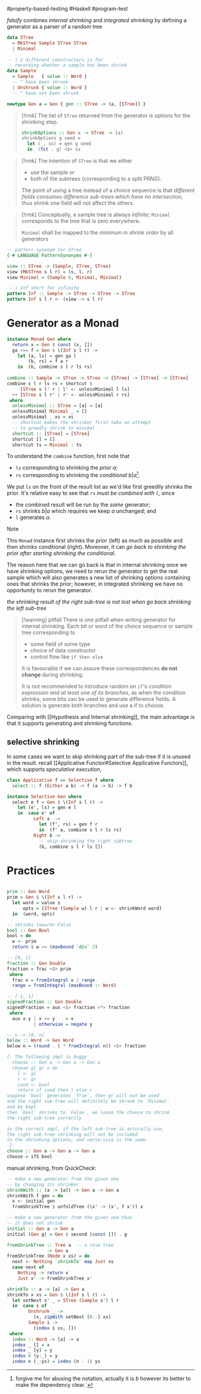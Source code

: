 #property-based-testing  #Haskell #program-test 


_falsify_ combines _internal shrinking_ and _integrated shrinking_ by defining a generator as a parser of a random tree

```haskell
data STree 
  = MkSTree Sample STree STree
  | Minimal
  
-- | 2 different constructors is for
-- recording whether a sample has been shrunk
data Sample 
  = Sample   { value :: Word }
  -- ^ have been shrunk
  | Unshrunk { value :: Word }
  -- ^ have not been shrunk

newtype Gen a = Gen { gen :: STree -> (a, [STree]) }
```

>[!rmk]
>The list of `STree` returned from the generator is options for the shrinking step.
>
>``` haskell
> shrinkOptions :: Gen a -> STree -> [a]
> shrinkOptions g seed = 
>   let (_, ss) = gen g seed
>   in  (fst . g) <$> ss
>```

>[!rmk]
>The intention of `STree` is that we either
>- use the sample or 
>- both of the subtrees (corresponding to a split PRNG).
>
> The point of using a tree instead of a choice sequence is that
> _different fields consumes difference sub-trees which have no intersection_, thus shrink one field will not affect the others.  

>[!rmk]
> Conceptually, a sample tree is always _infinite_; `Minimal` corresponds to the tree that is zero everywhere.
> 
> `Minimal` shall be mapped to the _minimum in shrink order_ by all generators 

```haskell
-- pattern synonym for STree
{-# LANGUAGE PatternSynonyms #-}

view :: STree -> (Sample, STree, STree)
view (MkSTree s l r) = (s, l, r)
view Minimal = (Sample 0, Minimal, Minimal)

-- | Inf short for infinite
pattern Inf :: Sample -> STree -> STree -> STree
pattern Inf s l r <- (view -> s l r)
```

# Generator as a Monad

```haskell
instance Monad Gen where
  return x = Gen $ const (x, [])
  ga >>= f = Gen $ \(Inf s l r) -> 
    let (a, ls) = gen ga l
        (b, rs) = f a r
    in  (b, combine s l r ls rs)
  
combine :: Sample -> STree -> STree -> [STree] -> [STree] -> [STree]
combine s l r ls rs = shortcut $ 
     [STree s l' r | l' <- unlessMinimal l ls] 
  ++ [STree s l r' | r' <- unlessMinimal r rs] 
 where 
  unlessMinimal :: STree → [a] → [a] 
  unlessMinimal Minimal _ = [] 
  unlessMinimal _ xs = xs 
  -- shortcut makes the shrinker first take an attempt
  -- to greedly shrink to minimal 
  shortcut :: [STree] → [STree] 
  shortcut [] = [] 
  shortcut ts = Minimal : ts
```

To understand the `combine` function, first note that 
- `ls` corresponding to shrinking the _prior_ $a$;
- `rs` corresponding to shrinking the _conditional_ $b|a$[^1].

We put `ls` on the front of the result list as we'd like first greedily shrinks the prior. It's relative easy to see that _`rs` must be combined with `l`_, since
- the combined result will be run by the _same_ generator;
- `rs` shrinks $b|a$ which requires we keep $a$ unchanged; and 
- `l` generates $a$.

[^1]: forgive me for abusing the notation, actually it is $b$ however its better to make the dependency clear.`

>[!note]
> This `Monad` instance first shrinks the prior (left) as much as possible and then shrinks conditional (right). Moreover, it can _go back to shrinking the prior after starting shrinking the conditional_.
>
> The reason here that we can go back is that in internal shrinking once we have shrinking options, we need to rerun the generator to get the real sample which will also generates a new list of shrinking options containing ones that shrinks the prior; however, in integrated shrinking we have no opportunity to rerun the generator.
>
> _the shrinking result of the right sub-tree is not lost when go back shrinking the left sub-tree_

>[!warning] pitfall
> There is one pitfall when writing generator for internal shrinking. Each bit or word of the choice sequence or sample tree corresponding to 
> - some field of some type
> - choice of data constructor
> - control flow like `if then else`
>
> It is favourable if we can assure these correspondences **do not change** during shrinking. 
>
> It is not recommended to introduce random on `if`'s _condition expression and at least one of its branches_, as when the condition shrinks, some bits can be used to generate difference fields. A solution is generate both branches and use a if to choose. 

Comparing with [[Hypothesis and Internal shrinking]], the main advantage is that it supports generating and shrinking functions.

## selective shrinking

In some cases we want to skip shrinking part of the sub-tree if it is unused in the result. recall [[Applicative Functor#Selective Applicative Functors]], which supports _speculative execution_,

```haskell
class Applicative f => Selective f where
  select :: f (Either a b) -> f (a -> b) -> f b

instance Selective Gen where
  select e f = Gen $ \(Inf s l r) -> 
    let (e', ls) = gen e l
    in  case e' of 
          Left a  -> 
            let (f', rs) = gen f r
            in  (f' a, combine s l r ls rs)       
          Right b -> 
            -- skip shrinking the right subtree
            (b, combine s l r ls []) 
```

# Practices

```haskell

prim :: Gen Word
prim = Gen $ \(Inf s l r) -> 
  let word = value s 
      opts = [STree (Sample w) l r | w <- shrinkWord word]
  in  (word, opts)

-- shrinks towards False
bool :: Gen Bool
bool = do 
  w <- prim
  return $ w >= (maxBound `div` 2) 

-- [0, 1]
fraction :: Gen Double
fraction = frac <$> prim
 where 
  frac x = fromIntegral x / range
  range = fromIntegral (maxBound :: Word)

-- [-1, 1]
signedFraction :: Gen Double
signedFraction = aux <$> fraction <*> fraction 
 where 
  aux x y | x <= y    = x
          | otherwise = negate y

-- n -> [0, n]
below :: Word -> Gen Word 
below n = (round . ( * fromIntegral n)) <$> fraction

{- The following impl is buggy 
  choose :: Gen a -> Gen a -> Gen a 
  choose gl gr = do 
    l <- gl
    r <- gr
    cond <- bool
    return if cond then l else r
suppose `bool` generates `True`, then gr will not be used
and the right sub-tree will definitely be shrank to `Minimal`
and be kept
then `bool` shrinks to `False`, we loose the chance to shrink
the right sub-tree correctly

in the correct impl, if the left sub-tree is acturally use,
the right sub-tree shrinking will not be included 
in the shrinking options, and verse-visa is the same.
-}
choose :: Gen a -> Gen a -> Gen a    
choose = ifS bool
```

manual shrinking, from QuickCheck:
```haskell
-- make a new generator from the given one 
-- by changing its shrinker
shrinkWith :: (a -> [a]) -> Gen a -> Gen a
shrinkWith f gen = do 
  x <- initial gen
  fromShrinkTree $ unfoldTree (\x' -> (x', f x')) x

-- make a new generator from the given one that
-- it does not shrink
initial :: Gen a -> Gen a
initial (Gen g) = Gen $ second (const []) . g 

fromShrinkTree :: Tree a  -- a rose tree
               -> Gen a
fromShrinkTree (Node x xs) = do 
  next <- Nothing `shrinkTo` map Just xs
  case next of 
    Nothing -> return x
    Just x' -> fromShrinkTree x'

shrinkTo :: a -> [a] -> Gen a 
shrinkTo x xs = Gen $ \(Inf s l r) ->
  let setNext s' _ = STree (Sample s') l r 
  in  case s of 
        Unshrunk _ -> 
          (x, zipWith setNext [0..] xs) 
        Sample i -> 
          (index i xs, []) 
 where 
  index :: Word -> [a] -> a 
  index _ [] = x 
  index _ [y] = y 
  index 0 (y:_) = y 
  index n (_:ys) = index (n - 1) ys
```

